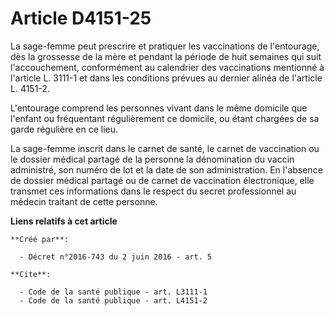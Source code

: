 # Article D4151-25

La sage-femme peut prescrire et pratiquer les vaccinations de l'entourage, dès la grossesse de la mère et pendant la période
de huit semaines qui suit l'accouchement, conformément au calendrier des vaccinations mentionné à l'article L. 3111-1 et dans
les conditions prévues au dernier alinéa de l'article L. 4151-2. 

L'entourage comprend les personnes vivant dans le même domicile que l'enfant ou fréquentant régulièrement ce domicile, ou
étant chargées de sa garde régulière en ce lieu. 

La sage-femme inscrit dans le carnet de santé, le carnet de vaccination ou le dossier médical partagé de la personne la
dénomination du vaccin administré, son numéro de lot et la date de son administration. En l'absence de dossier médical
partagé ou de carnet de vaccination électronique, elle transmet ces informations dans le respect du secret professionnel au
médecin traitant de cette personne.

**Liens relatifs à cet article**

	**Créé par**:

	  - Décret n°2016-743 du 2 juin 2016 - art. 5

	**Cite**:

	  - Code de la santé publique - art. L3111-1
	  - Code de la santé publique - art. L4151-2
